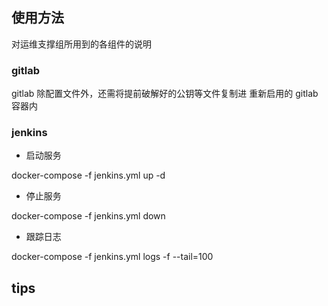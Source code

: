 ## 使用方法

对运维支撑组所用到的各组件的说明

### gitlab

gitlab 除配置文件外，还需将提前破解好的公钥等文件复制进 重新启用的 gitlab 容器内

### jenkins

- 启动服务

docker-compose -f jenkins.yml up -d 

- 停止服务

docker-compose -f jenkins.yml down 

- 跟踪日志

docker-compose -f jenkins.yml logs -f --tail=100

## tips
